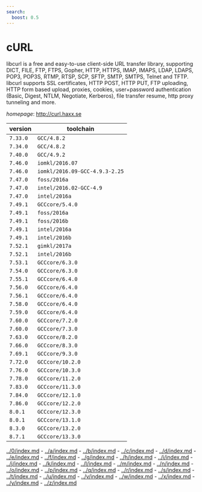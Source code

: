 ```yaml
---
search:
  boost: 0.5
---
```

# cURL

libcurl is a free and easy-to-use client-side URL transfer library,  supporting DICT, FILE, FTP, FTPS, Gopher, HTTP, HTTPS, IMAP, IMAPS, LDAP, LDAPS,  POP3, POP3S, RTMP, RTSP, SCP, SFTP, SMTP, SMTPS, Telnet and TFTP. libcurl supports  SSL certificates, HTTP POST, HTTP PUT, FTP uploading, HTTP form based upload,  proxies, cookies, user+password authentication (Basic, Digest, NTLM, Negotiate,  Kerberos), file transfer resume, http proxy tunneling and more.

*homepage*: <http://curl.haxx.se>

version | toolchain
--------|----------
``7.33.0`` | ``GCC/4.8.2``
``7.34.0`` | ``GCC/4.8.2``
``7.40.0`` | ``GCC/4.9.2``
``7.46.0`` | ``iomkl/2016.07``
``7.46.0`` | ``iomkl/2016.09-GCC-4.9.3-2.25``
``7.47.0`` | ``foss/2016a``
``7.47.0`` | ``intel/2016.02-GCC-4.9``
``7.47.0`` | ``intel/2016a``
``7.49.1`` | ``GCCcore/5.4.0``
``7.49.1`` | ``foss/2016a``
``7.49.1`` | ``foss/2016b``
``7.49.1`` | ``intel/2016a``
``7.49.1`` | ``intel/2016b``
``7.52.1`` | ``gimkl/2017a``
``7.52.1`` | ``intel/2016b``
``7.53.1`` | ``GCCcore/6.3.0``
``7.54.0`` | ``GCCcore/6.3.0``
``7.55.1`` | ``GCCcore/6.4.0``
``7.56.0`` | ``GCCcore/6.4.0``
``7.56.1`` | ``GCCcore/6.4.0``
``7.58.0`` | ``GCCcore/6.4.0``
``7.59.0`` | ``GCCcore/6.4.0``
``7.60.0`` | ``GCCcore/7.2.0``
``7.60.0`` | ``GCCcore/7.3.0``
``7.63.0`` | ``GCCcore/8.2.0``
``7.66.0`` | ``GCCcore/8.3.0``
``7.69.1`` | ``GCCcore/9.3.0``
``7.72.0`` | ``GCCcore/10.2.0``
``7.76.0`` | ``GCCcore/10.3.0``
``7.78.0`` | ``GCCcore/11.2.0``
``7.83.0`` | ``GCCcore/11.3.0``
``7.84.0`` | ``GCCcore/12.1.0``
``7.86.0`` | ``GCCcore/12.2.0``
``8.0.1`` | ``GCCcore/12.3.0``
``8.0.1`` | ``GCCcore/13.1.0``
``8.3.0`` | ``GCCcore/13.2.0``
``8.7.1`` | ``GCCcore/13.3.0``

[../0/index.md](0) - [../a/index.md](a) - [../b/index.md](b) - [../c/index.md](c) - [../d/index.md](d) - [../e/index.md](e) - [../f/index.md](f) - [../g/index.md](g) - [../h/index.md](h) - [../i/index.md](i) - [../j/index.md](j) - [../k/index.md](k) - [../l/index.md](l) - [../m/index.md](m) - [../n/index.md](n) - [../o/index.md](o) - [../p/index.md](p) - [../q/index.md](q) - [../r/index.md](r) - [../s/index.md](s) - [../t/index.md](t) - [../u/index.md](u) - [../v/index.md](v) - [../w/index.md](w) - [../x/index.md](x) - [../y/index.md](y) - [../z/index.md](z)

